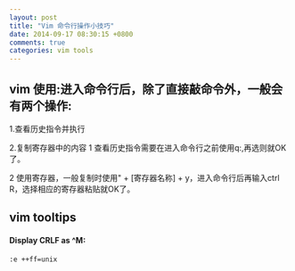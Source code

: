 ```yaml
---
layout: post
title: "Vim 命令行操作小技巧"
date: 2014-09-17 08:30:15 +0800
comments: true
categories: vim tools
---
```


## vim 使用:进入命令行后，除了直接敲命令外，一般会有两个操作:

1.查看历史指令并执行

2.复制寄存器中的内容
1 查看历史指令需要在进入命令行之前使用q:,再选则就OK了。

2 使用寄存器，一般复制时使用" + [寄存器名称] + y，进入命令行后再输入ctrl R，选择相应的寄存器粘贴就OK了。


## vim tooltips

#### Display CRLF as ^M:

```
:e ++ff=unix
```
